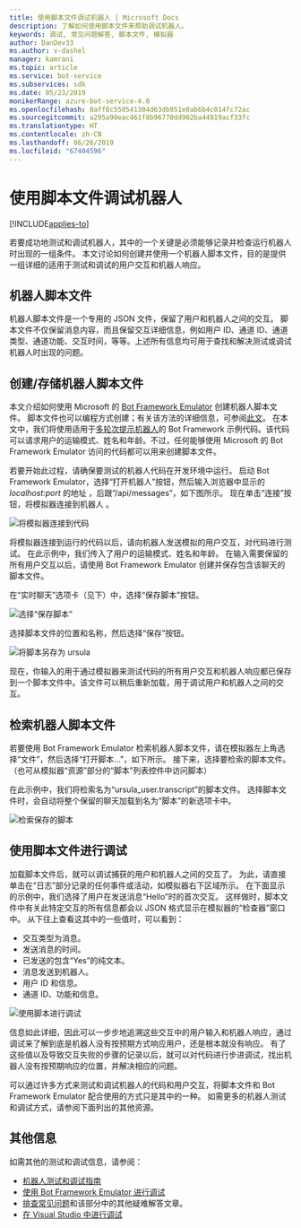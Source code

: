 ```yaml
---
title: 使用脚本文件调试机器人 | Microsoft Docs
description: 了解如何使用脚本文件来帮助调试机器人。
keywords: 调试, 常见问题解答, 脚本文件, 模拟器
author: DanDev33
ms.author: v-dashel
manager: kamrani
ms.topic: article
ms.service: bot-service
ms.subservices: sdk
ms.date: 05/23/2019
monikerRange: azure-bot-service-4.0
ms.openlocfilehash: 8aff8c550541304d63db951e8ab6b4c014fc72ac
ms.sourcegitcommit: a295a90eac461f8b96770dd902ba44919acf33fc
ms.translationtype: HT
ms.contentlocale: zh-CN
ms.lasthandoff: 06/26/2019
ms.locfileid: "67404596"
---
```

# <a name="debug-your-bot-using-transcript-files"></a>使用脚本文件调试机器人

[!INCLUDE[applies-to](../includes/applies-to.md)]

若要成功地测试和调试机器人，其中的一个关键是必须能够记录并检查运行机器人时出现的一组条件。 本文讨论如何创建并使用一个机器人脚本文件，目的是提供一组详细的适用于测试和调试的用户交互和机器人响应。

## <a name="the-bot-transcript-file"></a>机器人脚本文件
机器人脚本文件是一个专用的 JSON 文件，保留了用户和机器人之间的交互。 脚本文件不仅保留消息内容，而且保留交互详细信息，例如用户 ID、通道 ID、通道类型、通道功能、交互时间，等等。上述所有信息均可用于查找和解决测试或调试机器人时出现的问题。 

## <a name="creatingstoring-a-bot-transcript-file"></a>创建/存储机器人脚本文件
本文介绍如何使用 Microsoft 的 [Bot Framework Emulator](https://github.com/Microsoft/BotFramework-Emulator) 创建机器人脚本文件。 脚本文件也可以编程方式创建；有关该方法的详细信息，可参阅[此文](./bot-builder-howto-v4-storage.md#blob-transcript-storage)。 在本文中，我们将使用适用于[多轮次提示机器人](https://aka.ms/cs-multi-prompts-sample)的 Bot Framework 示例代码。该代码可以请求用户的运输模式、姓名和年龄。不过，任何能够使用 Microsoft 的 Bot Framework Emulator 访问的代码都可以用来创建脚本文件。

若要开始此过程，请确保要测试的机器人代码在开发环境中运行。 启动 Bot Framework Emulator，选择“打开机器人”按钮，然后输入浏览器中显示的 _localhost:port_ 的地址  ，后跟“/api/messages”，如下图所示。 现在单击“连接”按钮，将模拟器连接到机器人  。

![将模拟器连接到代码](./media/emulator_open_bot_configuration.png)

将模拟器连接到运行的代码以后，请向机器人发送模拟的用户交互，对代码进行测试。 在此示例中，我们传入了用户的运输模式、姓名和年龄。 在输入需要保留的所有用户交互以后，请使用 Bot Framework Emulator 创建并保存包含该聊天的脚本文件。 

在“实时聊天”选项卡（见下）中，选择“保存脚本”按钮。   

![选择“保存脚本”](./media/emulator_transcript_save.png)

选择脚本文件的位置和名称，然后选择“保存”按钮。

![将脚本另存为 ursula](./media/emulator_transcript_saveas_ursula.png)

现在，你输入的用于通过模拟器来测试代码的所有用户交互和机器人响应都已保存到一个脚本文件中。该文件可以稍后重新加载，用于调试用户和机器人之间的交互。

## <a name="retrieving-a-bot-transcript-file"></a>检索机器人脚本文件
若要使用 Bot Framework Emulator 检索机器人脚本文件，请在模拟器左上角选择“文件”，然后选择“打开脚本...”，如下所示。   接下来，选择要检索的脚本文件。 （也可从模拟器“资源”部分的“脚本”列表控件中访问脚本）   

在此示例中，我们将检索名为“ursula_user.transcript”的脚本文件。 选择脚本文件时，会自动将整个保留的聊天加载到名为“脚本”的新选项卡中。 

![检索保存的脚本](./media/emulator_transcript_retrieve.png)

## <a name="debug-using-transcript-file"></a>使用脚本文件进行调试
加载脚本文件后，就可以调试捕获的用户和机器人之间的交互了。 为此，请直接单击在“日志”部分记录的任何事件或活动，如模拟器右下区域所示。  在下面显示的示例中，我们选择了用户在发送消息“Hello”时的首次交互。 这样做时，脚本文件中有关此特定交互的所有信息都会以 JSON 格式显示在模拟器的“检查器”窗口中。  从下往上查看这其中的一些值时，可以看到：
* 交互类型为消息。 
* 发送消息的时间。
* 已发送的包含“Yes”的纯文本。
* 消息发送到机器人。
* 用户 ID 和信息。
* 通道 ID、功能和信息。

![使用脚本进行调试](./media/emulator_transcript_debug.png)

信息如此详细，因此可以一步步地追溯这些交互中的用户输入和机器人响应，通过调试来了解到底是机器人没有按预期方式响应用户，还是根本就没有响应。 有了这些值以及导致交互失败的步骤的记录以后，就可以对代码进行步进调试，找出机器人没有按预期响应的位置，并解决相应的问题。

可以通过许多方式来测试和调试机器人的代码和用户交互，将脚本文件和 Bot Framework Emulator 配合使用的方式只是其中的一种。 如需更多的机器人测试和调试方式，请参阅下面列出的其他资源。

## <a name="additional-information"></a>其他信息

如需其他的测试和调试信息，请参阅：

* [机器人测试和调试指南](./bot-builder-testing-debugging.md)
* [使用 Bot Framework Emulator 进行调试](../bot-service-debug-emulator.md)
* [排查常见问题](../bot-service-troubleshoot-bot-configuration.md)和该部分中的其他疑难解答文章。
* [在 Visual Studio 中进行调试](https://docs.microsoft.com/visualstudio/debugger/index)
